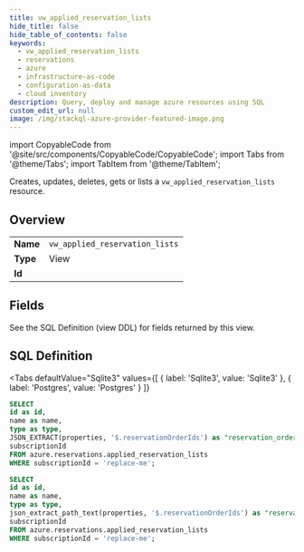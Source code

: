 ```yaml
--- 
title: vw_applied_reservation_lists
hide_title: false
hide_table_of_contents: false
keywords:
  - vw_applied_reservation_lists
  - reservations
  - azure
  - infrastructure-as-code
  - configuration-as-data
  - cloud inventory
description: Query, deploy and manage azure resources using SQL
custom_edit_url: null
image: /img/stackql-azure-provider-featured-image.png
---
```


import CopyableCode from '@site/src/components/CopyableCode/CopyableCode';
import Tabs from '@theme/Tabs';
import TabItem from '@theme/TabItem';

Creates, updates, deletes, gets or lists a <code>vw_applied_reservation_lists</code> resource.

## Overview
<table><tbody>
<tr><td><b>Name</b></td><td><code>vw_applied_reservation_lists</code></td></tr>
<tr><td><b>Type</b></td><td>View</td></tr>
<tr><td><b>Id</b></td><td><CopyableCode code="azure.reservations.vw_applied_reservation_lists" /></td></tr>
</tbody></table>

## Fields

See the SQL Definition (view DDL) for fields returned by this view.

## SQL Definition

<Tabs
defaultValue="Sqlite3"
values={[
{ label: 'Sqlite3', value: 'Sqlite3' },
{ label: 'Postgres', value: 'Postgres' }
]}
>
<TabItem value="Sqlite3">

```sql
SELECT
id as id,
name as name,
type as type,
JSON_EXTRACT(properties, '$.reservationOrderIds') as "reservation_order_ids",
subscriptionId
FROM azure.reservations.applied_reservation_lists
WHERE subscriptionId = 'replace-me';
```

</TabItem>
<TabItem value="Postgres">

```sql
SELECT
id as id,
name as name,
type as type,
json_extract_path_text(properties, '$.reservationOrderIds') as "reservation_order_ids",
subscriptionId
FROM azure.reservations.applied_reservation_lists
WHERE subscriptionId = 'replace-me';
```

</TabItem>
</Tabs>
